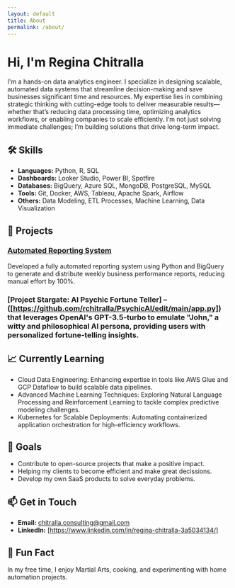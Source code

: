 ```yaml
---
layout: default
title: About
permalink: /about/
---
```


# Hi, I'm Regina Chitralla

I'm a hands-on data analytics engineer. I specialize in designing scalable, automated data systems that streamline decision-making and save businesses significant time and resources. 
My expertise lies in combining strategic thinking with cutting-edge tools to deliver measurable results—whether that’s reducing data processing time, optimizing analytics workflows, or enabling companies to scale efficiently. I’m not just solving immediate challenges; I’m building solutions that drive long-term impact.

## 🛠️ Skills

- **Languages:** Python, R, SQL
- **Dashboards:** Looker Studio, Power BI, Spotfire
- **Databases:** BigQuery, Azure SQL, MongoDB, PostgreSQL, MySQL
- **Tools:** Git, Docker, AWS, Tableau, Apache Spark, Airflow
- **Others:** Data Modeling, ETL Processes, Machine Learning, Data Visualization

## 🚀 Projects

### [**Automated Reporting System**]([https://lucid.app/lucidchart/e9cdd305-1618-4f9f-9516-8a6e2dabd737/edit?viewport_loc=-1390%2C-1105%2C3642%2C1980%2C0_0&invitationId=inv_9cde033b-317b-4e95-ac38-f522afb80681])
Developed a fully automated reporting system using Python and BigQuery to generate and distribute weekly business performance reports, reducing manual effort by 100%.

### [**Project Stargate: AI Psychic Fortune Teller**] – ([https://github.com/rchitralla/PsychicAI/edit/main/app.py]) that leverages OpenAI's GPT-3.5-turbo to emulate "John," a witty and philosophical AI persona, providing users with personalized fortune-telling insights.

## 📈 Currently Learning
- Cloud Data Engineering: Enhancing expertise in tools like AWS Glue and GCP Dataflow to build scalable data pipelines.
- Advanced Machine Learning Techniques: Exploring Natural Language Processing and Reinforcement Learning to tackle complex predictive modeling challenges.
- Kubernetes for Scalable Deployments: Automating containerized application orchestration for high-efficiency workflows.

## 🎯 Goals
- Contribute to open-source projects that make a positive impact.
- Helping my clients to become efficient and make great decissions. 
- Develop my own SaaS products to solve everyday problems.

## 📫 Get in Touch
- **Email:** [chitralla.consulting@gmail.com](mailto:chitralla.consulting@gmail.com)
- **LinkedIn:** [https://www.linkedin.com/in/regina-chitralla-3a5034134/]

## 🌟 Fun Fact
In my free time, I enjoy Martial Arts, cooking, and experimenting with home automation projects.

